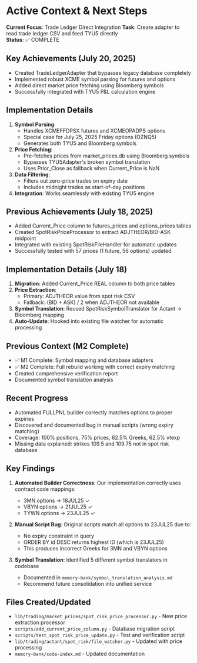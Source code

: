 # Active Context & Next Steps

**Current Focus**: Trade Ledger Direct Integration
**Task**: Create adapter to read trade ledger CSV and feed TYU5 directly  
**Status**: ✅ COMPLETE

## Key Achievements (July 20, 2025)
- Created TradeLedgerAdapter that bypasses legacy database completely
- Implemented robust XCME symbol parsing for futures and options
- Added direct market price fetching using Bloomberg symbols
- Successfully integrated with TYU5 P&L calculation engine

## Implementation Details
1. **Symbol Parsing**: 
   - Handles XCMEFFDPSX futures and XCMEOPADPS options
   - Special case for July 25, 2025 Friday options (OZNQ5)
   - Generates both TYU5 and Bloomberg symbols
2. **Price Fetching**: 
   - Pre-fetches prices from market_prices.db using Bloomberg symbols
   - Bypasses TYU5Adapter's broken symbol translation
   - Uses Prior_Close as fallback when Current_Price is NaN
3. **Data Filtering**: 
   - Filters out zero-price trades on expiry date
   - Includes midnight trades as start-of-day positions
4. **Integration**: Works seamlessly with existing TYU5 engine

## Previous Achievements (July 18, 2025)
- Added Current_Price column to futures_prices and options_prices tables  
- Created SpotRiskPriceProcessor to extract ADJTHEOR/BID-ASK midpoint
- Integrated with existing SpotRiskFileHandler for automatic updates
- Successfully tested with 57 prices (1 future, 56 options) updated

## Implementation Details (July 18)
1. **Migration**: Added Current_Price REAL column to both price tables
2. **Price Extraction**: 
   - Primary: ADJTHEOR value from spot risk CSV
   - Fallback: (BID + ASK) / 2 when ADJTHEOR not available
3. **Symbol Translation**: Reused SpotRiskSymbolTranslator for Actant → Bloomberg mapping
4. **Auto-Update**: Hooked into existing file watcher for automatic processing

## Previous Context (M2 Complete)
- ✅ M1 Complete: Symbol mapping and database adapters
- ✅ M2 Complete: Full rebuild working with correct expiry matching
- Created comprehensive verification report
- Documented symbol translation analysis

## Recent Progress
- Automated FULLPNL builder correctly matches options to proper expiries
- Discovered and documented bug in manual scripts (wrong expiry matching)
- Coverage: 100% positions, 75% prices, 62.5% Greeks, 62.5% vtexp
- Missing data explained: strikes 109.5 and 109.75 not in spot risk database

## Key Findings
1. **Automated Builder Correctness**: Our implementation correctly uses contract code mappings:
   - 3MN options → 18JUL25 ✓
   - VBYN options → 21JUL25 ✓
   - TYWN options → 23JUL25 ✓

2. **Manual Script Bug**: Original scripts match all options to 23JUL25 due to:
   - No expiry constraint in query
   - ORDER BY id DESC returns highest ID (which is 23JUL25)
   - This produces incorrect Greeks for 3MN and VBYN options

3. **Symbol Translation**: Identified 5 different symbol translators in codebase
   - Documented in `memory-bank/symbol_translation_analysis.md`
   - Recommend future consolidation into unified service

## Files Created/Updated
- `lib/trading/market_prices/spot_risk_price_processor.py` - New price extraction processor
- `scripts/add_current_price_column.py` - Database migration script
- `scripts/test_spot_risk_price_update.py` - Test and verification script
- `lib/trading/actant/spot_risk/file_watcher.py` - Updated with price processing
- `memory-bank/code-index.md` - Updated documentation 